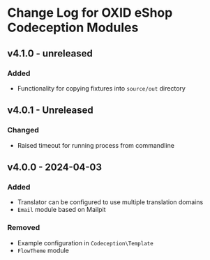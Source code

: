 # Change Log for OXID eShop Codeception Modules

## v4.1.0 - unreleased

### Added
- Functionality for copying fixtures into `source/out` directory

## v4.0.1 - Unreleased

### Changed
- Raised timeout for running process from commandline

## v4.0.0 - 2024-04-03

### Added
-  Translator can be configured to use multiple translation domains
- `Email` module based on Mailpit

### Removed
- Example configuration in `Codeception\Template`
- `FlowTheme` module
